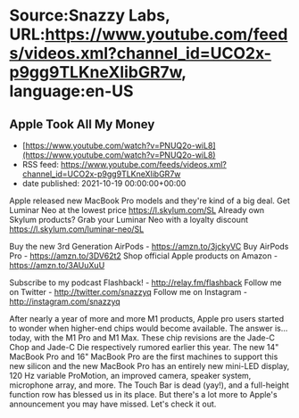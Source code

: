 # Source:Snazzy Labs, URL:https://www.youtube.com/feeds/videos.xml?channel_id=UCO2x-p9gg9TLKneXlibGR7w, language:en-US

## Apple Took All My Money
 - [https://www.youtube.com/watch?v=PNUQ2o-wiL8](https://www.youtube.com/watch?v=PNUQ2o-wiL8)
 - RSS feed: https://www.youtube.com/feeds/videos.xml?channel_id=UCO2x-p9gg9TLKneXlibGR7w
 - date published: 2021-10-19 00:00:00+00:00

Apple released new MacBook Pro models and they're kind of a big deal.
Get Luminar Neo at the lowest price https://l.skylum.com/SL
Already own Skylum products? Grab your Luminar Neo with a loyalty discount https://l.skylum.com/luminar-neo/SL

Buy the new 3rd Generation AirPods - https://amzn.to/3jckyVC
Buy AirPods Pro - https://amzn.to/3DV62t2
Shop official Apple products on Amazon - https://amzn.to/3AUuXuU

Subscribe to my podcast Flashback! - http://relay.fm/flashback
Follow me on Twitter - http://twitter.com/snazzyq
Follow me on Instagram - http://instagram.com/snazzyq

After nearly a year of more and more M1 products, Apple pro users started to wonder when higher-end chips would become available. The answer is... today, with the M1 Pro and M1 Max. These chip revisions are the Jade-C Chop and Jade-C Die respectively rumored earlier this year. The new 14" MacBook Pro and 16" MacBook Pro are the first machines to support this new silicon and the new MacBook Pro has an entirely new mini-LED display, 120 Hz variable ProMotion, an improved camera, speaker system, microphone array, and more. The Touch Bar is dead (yay!), and a full-height function row has blessed us in its place. But there's a lot more to Apple's announcement you may have missed. Let's check it out.

